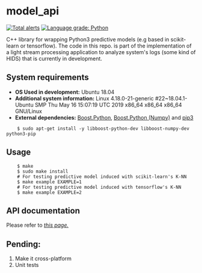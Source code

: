 # model_api
[![Total alerts](https://img.shields.io/lgtm/alerts/g/grial1/model_api.svg?logo=lgtm&logoWidth=18)](https://lgtm.com/projects/g/grial1/model_api/alerts/)
[![Language grade: Python](https://img.shields.io/lgtm/grade/python/g/grial1/model_api.svg?logo=lgtm&logoWidth=18)](https://lgtm.com/projects/g/grial1/model_api/context:python)

C++ library for wrapping Python3 predictive models (e.g based in scikit-learn or tensorflow). The code in this repo. is part of the implementation of a light stream processing application to analyze system's logs (some kind of HIDS) that is currently in development.

## System requirements
* __OS Used in development:__ Ubuntu 18.04
* __Additional system information:__ Linux 4.18.0-21-generic #22~18.04.1-Ubuntu SMP Thu May 16 15:07:19 UTC 2019 x86_64 x86_64 x86_64 GNU/Linux
* __External dependencies:__ [Boost.Python](https://www.boost.org/doc/libs/1_37_0/libs/python/doc/index.html), [Boost.Python (Numpy)](https://www.boost.org/doc/libs/1_63_0/libs/python/doc/html/numpy/tutorial/simple.html) and [pip3](https://pypi.org/project/pip/) 
```
    $ sudo apt-get install -y libboost-python-dev libboost-numpy-dev python3-pip
```

## Usage
```
    $ make
    $ sudo make install
    # For testing predictive model induced with scikit-learn's K-NN
    $ make example EXAMPLE=1
    # For testing predictive model induced with tensorflow's K-NN
    $ make example EXAMPLE=2
```

## API documentation
Please refer to *[this page.](https://grial1.github.io/model_api/)*

## Pending:

1) Make it cross-platform
2) Unit tests
